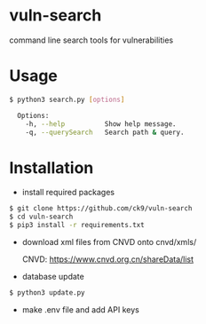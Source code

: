 # vuln-search
command line search tools for vulnerabilities

# Usage
```bash
$ python3 search.py [options]

  Options:
    -h, --help          Show help message.
    -q, --querySearch   Search path & query.
```

# Installation

- install required packages
```bash
$ git clone https://github.com/ck9/vuln-search
$ cd vuln-search
$ pip3 install -r requirements.txt
```

- download xml files from CNVD onto cnvd/xmls/

  CNVD: https://www.cnvd.org.cn/shareData/list

- database update
```bash
$ python3 update.py
```

- make .env file and add API keys
